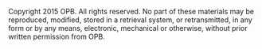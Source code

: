 Copyright 2015 OPB. All rights reserved. No part of these materials may be reproduced, modified, stored in a retrieval system, or retransmitted, in any form or by any means, electronic, mechanical or otherwise, without prior written permission from OPB.
